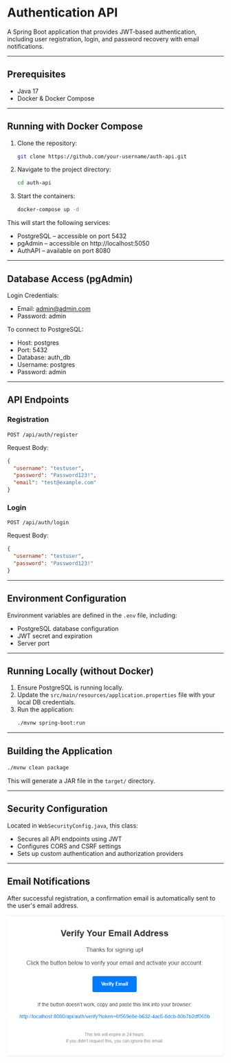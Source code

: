 # Authentication API

A Spring Boot application that provides JWT-based authentication, including user registration, login, and password recovery with email notifications.

---

## Prerequisites

- Java 17
- Docker & Docker Compose

---

## Running with Docker Compose

1. Clone the repository:
   ```bash
   git clone https://github.com/your-username/auth-api.git
   ```
2. Navigate to the project directory:
   ```bash
   cd auth-api
   ```
3. Start the containers:
   ```bash
   docker-compose up -d
   ```

This will start the following services:

- PostgreSQL – accessible on port 5432
- pgAdmin – accessible on http://localhost:5050
- AuthAPI – available on port 8080

---

## Database Access (pgAdmin)

Login Credentials:
- Email: admin@admin.com
- Password: admin

To connect to PostgreSQL:
- Host: postgres
- Port: 5432
- Database: auth_db
- Username: postgres
- Password: admin

---

## API Endpoints

### Registration
```
POST /api/auth/register
```

Request Body:
```json
{
  "username": "testuser",
  "password": "Password123!",
  "email": "test@example.com"
}
```

### Login
```
POST /api/auth/login
```

Request Body:
```json
{
  "username": "testuser",
  "password": "Password123!"
}
```

---

## Environment Configuration

Environment variables are defined in the `.env` file, including:

- PostgreSQL database configuration
- JWT secret and expiration
- Server port

---

## Running Locally (without Docker)

1. Ensure PostgreSQL is running locally.
2. Update the `src/main/resources/application.properties` file with your local DB credentials.
3. Run the application:
   ```bash
   ./mvnw spring-boot:run
   ```

---

## Building the Application

```bash
./mvnw clean package
```

This will generate a JAR file in the `target/` directory.

---

## Security Configuration

Located in `WebSecurityConfig.java`, this class:

- Secures all API endpoints using JWT
- Configures CORS and CSRF settings
- Sets up custom authentication and authorization providers

---

## Email Notifications

After successful registration, a confirmation email is automatically sent to the user's email address.

![Email Example](img.png)